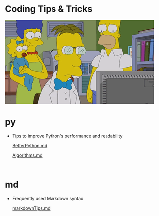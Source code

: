 # Coding Tips & Tricks

![image](/img/prof.gif "Fink")

# py
- Tips to improve Python's performance and readability

    [BetterPython.md](/py/BetterPython.md)
    
    [Algorithms.md](py/Algorithms.md)

<br>

# md
- Frequently used Markdown syntax 

    [markdownTips.md](/md/markdownTips.md)